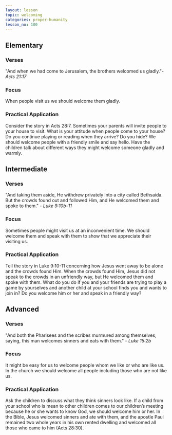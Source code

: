 ```yaml
---
layout: lesson
topic: welcoming
categories: proper-humanity
lesson_no: 100
---
```


## Elementary
### Verses
"And when we had come to Jerusalem, the brothers welcomed us gladly."- _Acts 21:17_

### Focus
When people visit us we should welcome them gladly. 


### Practical Application
Consider the story in Acts 28:7. Sometimes your parents will invite people to your
house to visit. What is your attitude when people come to your house? Do you continue
playing or reading when they arrive? Do you hide? We should welcome people with a
friendly smile and say hello. Have the children talk about different ways they 
might welcome someone gladly and warmly. 

## Intermediate

### Verses
"And taking them aside, He withdrew privately into a city called Bethsaida. But the 
crowds found out and followed Him, and He welcomed them and spoke to them." - _Luke 9:10b-11_

### Focus
Sometimes people might visit us at an inconvenient time. We should welcome 
them and speak with them to show that we appreciate their visiting us.

### Practical Application
Tell the story in Luke 9:10-11 concerning how Jesus went away to be alone and
the crowds found Him. When the crowds found Him, Jesus did not speak to the 
crowds in an unfriendly way, but He welcomed them and spoke with them. What do you do 
if you and your friends are trying to play a game by yourselves and another child at your 
school finds you and wants to join in? Do you welcome him or her and speak in a friendly 
way? 

## Advanced

### Verses
"And both the Pharisees and the scribes murmured among themselves, saying, this 
man welcomes sinners and eats with them." - _Luke 15:2b_

### Focus
It might be easy for us to welcome people whom we like or who are like us. In the 
church we should welcome all people including those who are not like us. 

### Practical Application
 Ask the children to discuss what they think sinners look like. If a child from
 your school who is mean to other children comes to our children’s meeting because 
 he or she wants to know God, we should welcome him or her. In the Bible, Jesus
 welcomed sinners and ate with them, and the apostle Paul remained two whole years
 in his own rented dwelling and welcomed all those who came to him (Acts 28:30). 

